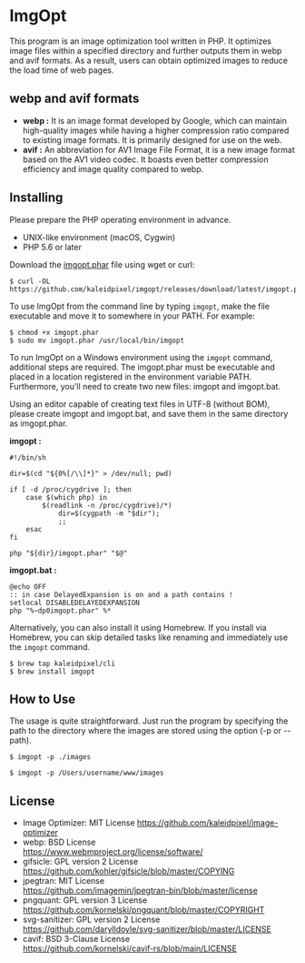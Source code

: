 # ImgOpt
This program is an image optimization tool written in PHP. It optimizes image files within a specified directory and further outputs them in webp and avif formats. As a result, users can obtain optimized images to reduce the load time of web pages.

## webp and avif formats
- **webp :** It is an image format developed by Google, which can maintain high-quality images while having a higher compression ratio compared to existing image formats. It is primarily designed for use on the web. 
- **avif :** An abbreviation for AV1 Image File Format, it is a new image format based on the AV1 video codec. It boasts even better compression efficiency and image quality compared to webp.

## Installing
Please prepare the PHP operating environment in advance.

- UNIX-like environment (macOS, Cygwin)
- PHP 5.6 or later

Download the [imgopt.phar](https://github.com/kaleidpixel/imgopt/releases/download/latest/imgopt.phar) file using wget or curl:

```shell
$ curl -OL https://github.com/kaleidpixel/imgopt/releases/download/latest/imgopt.phar

```

To use ImgOpt from the command line by typing `imgopt`, make the file executable and move it to somewhere in your PATH. For example:

```shell
$ chmod +x imgopt.phar
$ sudo mv imgopt.phar /usr/local/bin/imgopt

```

To run ImgOpt on a Windows environment using the `imgopt` command, additional steps are required. The imgopt.phar must be executable and placed in a location registered in the environment variable PATH. Furthermore, you'll need to create two new files: imgopt and imgopt.bat.

Using an editor capable of creating text files in UTF-8 (without BOM), please create imgopt and imgopt.bat, and save them in the same directory as imgopt.phar.

**imgopt :**
```shell
#!/bin/sh

dir=$(cd "${0%[/\\]*}" > /dev/null; pwd)

if [ -d /proc/cygdrive ]; then
    case $(which php) in
        $(readlink -n /proc/cygdrive)/*)
            dir=$(cygpath -m "$dir");
            ;;
    esac
fi

php "${dir}/imgopt.phar" "$@"

```

**imgopt.bat :**
```shell
@echo OFF
:: in case DelayedExpansion is on and a path contains ! 
setlocal DISABLEDELAYEDEXPANSION
php "%~dp0imgopt.phar" %*

```

Alternatively, you can also install it using Homebrew. If you install via Homebrew, you can skip detailed tasks like renaming and immediately use the `imgopt` command.

```shell
$ brew tap kaleidpixel/cli
$ brew install imgopt

```

## How to Use
The usage is quite straightforward. Just run the program by specifying the path to the directory where the images are stored using the option (-p or --path).

```shell
$ imgopt -p ./images

```
```shell
$ imgopt -p /Users/username/www/images

```

## License
* Image Optimizer: MIT License
  https://github.com/kaleidpixel/image-optimizer
* webp: BSD License  
  https://www.webmproject.org/license/software/
* gifsicle: GPL version 2 License  
  https://github.com/kohler/gifsicle/blob/master/COPYING
* jpegtran: MIT License  
  https://github.com/imagemin/jpegtran-bin/blob/master/license
* pngquant: GPL version 3 License  
  https://github.com/kornelski/pngquant/blob/master/COPYRIGHT
* svg-sanitizer: GPL version 2 License  
  https://github.com/darylldoyle/svg-sanitizer/blob/master/LICENSE
* cavif: BSD 3-Clause License  
  https://github.com/kornelski/cavif-rs/blob/main/LICENSE
